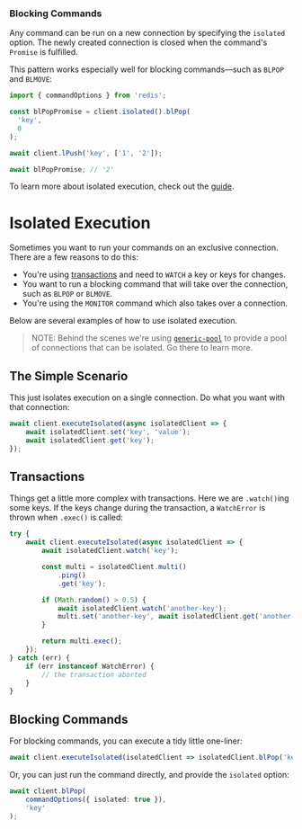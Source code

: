 ### Blocking Commands

Any command can be run on a new connection by specifying the `isolated` option. The newly created connection is closed when the command's `Promise` is fulfilled.

This pattern works especially well for blocking commands—such as `BLPOP` and `BLMOVE`:

```typescript
import { commandOptions } from 'redis';

const blPopPromise = client.isolated().blPop(
  'key',
  0
);

await client.lPush('key', ['1', '2']);

await blPopPromise; // '2'
```

To learn more about isolated execution, check out the [guide](../../docs/isolated-execution.md).

# Isolated Execution

Sometimes you want to run your commands on an exclusive connection. There are a few reasons to do this:

- You're using [transactions]() and need to `WATCH` a key or keys for changes.
- You want to run a blocking command that will take over the connection, such as `BLPOP` or `BLMOVE`.
- You're using the `MONITOR` command which also takes over a connection.

Below are several examples of how to use isolated execution.

> NOTE: Behind the scenes we're using [`generic-pool`](https://www.npmjs.com/package/generic-pool) to provide a pool of connections that can be isolated. Go there to learn more.

## The Simple Scenario

This just isolates execution on a single connection. Do what you want with that connection:

```typescript
await client.executeIsolated(async isolatedClient => {
    await isolatedClient.set('key', 'value');
    await isolatedClient.get('key');
});
```

## Transactions

Things get a little more complex with transactions. Here we are `.watch()`ing some keys. If the keys change during the transaction, a `WatchError` is thrown when `.exec()` is called:

```typescript
try {
    await client.executeIsolated(async isolatedClient => {
        await isolatedClient.watch('key');

        const multi = isolatedClient.multi()
            .ping()
            .get('key');

        if (Math.random() > 0.5) {
            await isolatedClient.watch('another-key');
            multi.set('another-key', await isolatedClient.get('another-key') / 2);
        }

        return multi.exec();
    });
} catch (err) {
    if (err instanceof WatchError) {
        // the transaction aborted
    }
}

```

## Blocking Commands

For blocking commands, you can execute a tidy little one-liner:

```typescript
await client.executeIsolated(isolatedClient => isolatedClient.blPop('key'));
```

Or, you can just run the command directly, and provide the `isolated` option:

```typescript
await client.blPop(
    commandOptions({ isolated: true }),
    'key'
);
```
